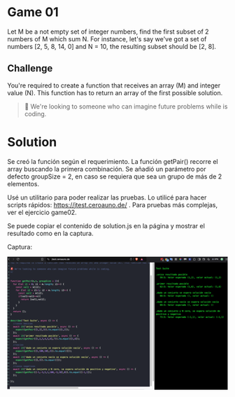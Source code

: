 # Game 01

Let M be a not empty set of integer numbers, find the first subset of 2 numbers of M which sum N. For instance, let's say we've got a set of numbers [2, 5, 8, 14, 0] and N = 10, the resulting subset should be [2, 8].

## Challenge
You're required to create a function that receives an array (M) and integer value (N). This function has to return an array of the first possible solution.


> 🚨 We're looking to someone who can imagine future problems while is coding.

 # Solution

Se creó la función según el requerimiento. La función getPair() recorre el array buscando la primera combinación. Se añadió un parámetro por defecto groupSize = 2, en caso se requiera que sea un grupo de más de 2 elementos.

Usé un utilitario para poder realizar las pruebas. Lo utilicé para hacer scripts rápidos: https://jtest.ceroauno.de/ . Para pruebas más complejas, ver el ejercicio game02.

Se puede copiar el contenido de solution.js en la página y mostrar el resultado como en la captura.

Captura:

<img src="image.png">